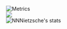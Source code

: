 ![Metrics](https://metrics.lecoq.io/NNNietzsche?template=classic&achievements=1&languages=1&isocalendar=1&base=header%2C%20activity%2C%20community%2C%20repositories%2C%20metadata&base.indepth=false&base.hireable=false&base.skip=false&isocalendar=false&isocalendar.duration=half-year&languages=false&languages.limit=8&languages.threshold=0%25&languages.other=false&languages.colors=github&languages.sections=most-used&languages.indepth=false&languages.analysis.timeout=15&languages.analysis.timeout.repositories=7.5&languages.categories=markup%2C%20programming&languages.recent.categories=markup%2C%20programming&languages.recent.load=300&languages.recent.days=14&achievements=false&achievements.threshold=C&achievements.secrets=true&achievements.display=detailed&achievements.limit=0&config.timezone=Asia%2FTokyo)
<br>
![](https://komarev.com/ghpvc/?username=NNNietzsche&label=PROFILE+VIEWS)
<br>
![NNNietzsche's stats](https://github-readme-stats.vercel.app/api?username=sorekaraa&show_icons=true&theme=tokyonight&count_private=true)

